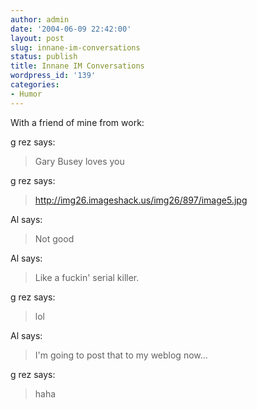 ```yaml
---
author: admin
date: '2004-06-09 22:42:00'
layout: post
slug: innane-im-conversations
status: publish
title: Innane IM Conversations
wordpress_id: '139'
categories:
- Humor
---
```

<P>With a friend of mine from work:</P><P>g rez says:</P><BLOCKQUOTE><P>Gary Busey loves you</P></BLOCKQUOTE><P>g rez says:</P><BLOCKQUOTE><P><A href="http://img26.imageshack.us/img26/897/image5.jpg">http://img26.imageshack.us/img26/897/image5.jpg</A></P></BLOCKQUOTE>
<P>Al says:</P><BLOCKQUOTE><P>Not good</P></BLOCKQUOTE><P>Al says:</P><BLOCKQUOTE><P>Like a fuckin' serial killer.</P></BLOCKQUOTE><P>g rez says:</P><BLOCKQUOTE><P>lol</P></BLOCKQUOTE><P>Al says:</P><BLOCKQUOTE><P>I'm going to post that to my weblog now...</P></BLOCKQUOTE><P>g rez says:</P><BLOCKQUOTE><P>haha</P></BLOCKQUOTE>
